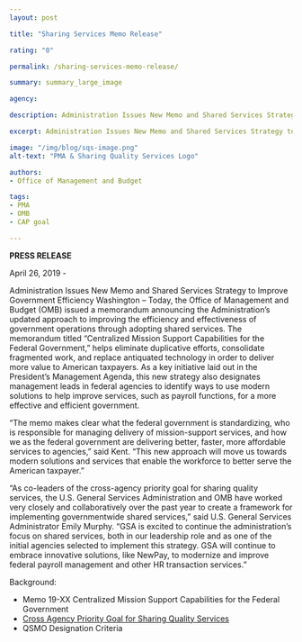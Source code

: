 ```yaml
---
layout: post

title: "Sharing Services Memo Release"

rating: "0"

permalink: /sharing-services-memo-release/

summary: summary_large_image

agency:

description: Administration Issues New Memo and Shared Services Strategy to Improve Government Efficiency

excerpt: Administration Issues New Memo and Shared Services Strategy to Improve Government Efficiency

image: "/img/blog/sqs-image.png"
alt-text: "PMA & Sharing Quality Services Logo"

authors:
- Office of Management and Budget

tags:
- PMA
- OMB
- CAP goal

---
```


**PRESS RELEASE**

April 26, 2019 -

Administration Issues New Memo and Shared Services Strategy to Improve Government Efficiency
Washington – Today, the Office of Management and Budget (OMB) issued a memorandum announcing the Administration’s updated approach to improving the efficiency and effectiveness of government operations through adopting shared services. The memorandum titled “Centralized Mission Support Capabilities for the Federal Government,” helps eliminate duplicative efforts, consolidate fragmented work, and replace antiquated technology in order to deliver more value to American taxpayers. As a key initiative laid out in the President’s Management Agenda, this new strategy also designates management leads in federal agencies to identify ways to use modern solutions to help improve services, such as payroll functions, for a more effective and efficient government.  

“The memo makes clear what the federal government is standardizing, who is responsible for managing delivery of mission-support services, and how we as the federal government are delivering better, faster, more affordable services to agencies,” said Kent. “This new approach will move us towards modern solutions and services that enable the workforce to better serve the American taxpayer.”

“As co-leaders of the cross-agency priority goal for sharing quality services, the U.S. General Services Administration and OMB have worked very closely and collaboratively over the past year to create a framework for implementing governmentwide shared services,” said U.S. General Services Administrator Emily Murphy. “GSA is excited to continue the administration’s focus on shared services, both in our leadership role and as one of the initial agencies selected to implement this strategy. GSA will continue to embrace innovative solutions, like NewPay, to modernize and improve federal payroll management and other HR transaction services.”

Background:
* Memo 19-XX Centralized Mission Support Capabilities for the Federal Government
* [Cross Agency Priority Goal for Sharing Quality Services](https://www.performance.gov/CAP/CAP_goal_5.html)
* QSMO Designation Criteria
